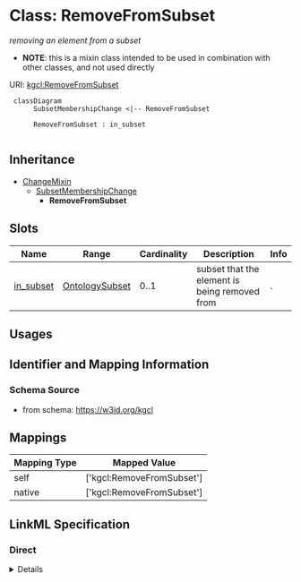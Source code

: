 # Class: RemoveFromSubset
_removing an element from a subset_




* __NOTE__: this is a mixin class intended to be used in combination with other classes, and not used directly


URI: [kgcl:RemoveFromSubset](http://w3id.org/kgcl/RemoveFromSubset)




```mermaid
 classDiagram
      SubsetMembershipChange <|-- RemoveFromSubset
      
      RemoveFromSubset : in_subset
      

```





## Inheritance
* [ChangeMixin](ChangeMixin.md)
    * [SubsetMembershipChange](SubsetMembershipChange.md)
        * **RemoveFromSubset**



## Slots

| Name | Range | Cardinality | Description  | Info |
| ---  | --- | --- | --- | --- |
| [in_subset](in_subset.md) | [OntologySubset](OntologySubset.md) | 0..1 | subset that the element is being removed from  | . |


## Usages



## Identifier and Mapping Information







### Schema Source


* from schema: https://w3id.org/kgcl







## Mappings

| Mapping Type | Mapped Value |
| ---  | ---  |
| self | ['kgcl:RemoveFromSubset'] |
| native | ['kgcl:RemoveFromSubset'] |


## LinkML Specification

<!-- TODO: investigate https://stackoverflow.com/questions/37606292/how-to-create-tabbed-code-blocks-in-mkdocs-or-sphinx -->

### Direct

<details>
```yaml
name: remove from subset
description: removing an element from a subset
from_schema: https://w3id.org/kgcl
is_a: subset membership change
mixin: true
slot_usage:
  in subset:
    name: in subset
    description: subset that the element is being removed from
  has undo:
    name: has undo
    range: add to subset

```
</details>

### Induced

<details>
```yaml
name: remove from subset
description: removing an element from a subset
from_schema: https://w3id.org/kgcl
is_a: subset membership change
mixin: true
slot_usage:
  in subset:
    name: in subset
    description: subset that the element is being removed from
  has undo:
    name: has undo
    range: add to subset
attributes:
  in subset:
    name: in subset
    description: subset that the element is being removed from
    from_schema: https://w3id.org/kgcl
    alias: in_subset
    owner: remove from subset
    range: ontology subset

```
</details>